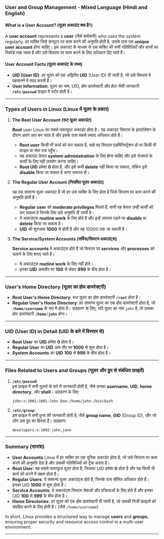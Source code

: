 ### **User and Group Management - Mixed Language (Hindi and English)**

#### **What is a User Account? (यूज़र अकाउंट क्या है?)**

A **user account** represents a **user** (जैसे कर्मचारी) who uses the system regularly. हर व्यक्ति जिसे कंप्यूटर पर काम करने की अनुमति होती है, उसके पास एक **unique user account** होना चाहिए। इस अकाउंट के माध्यम से उस व्यक्ति की सभी गतिविधियाँ और कामों का रिकॉर्ड रखा जाता है और उसे सिस्टम पर काम करने के लिए अधिकार दिए जाते हैं।

#### **User Account Facts (यूज़र अकाउंट के तथ्य)**

- **UID (User ID)**: हर यूज़र को एक अद्वितीय **UID** (User ID) दी जाती है, जो उसे सिस्टम में पहचानने में मदद करती है।
- **User Information**: यूज़र का नाम, UID, होम डायरेक्टरी और शेल जैसी जानकारी **`/etc/passwd`** फ़ाइल में स्टोर होती है।

---

### **Types of Users in Linux (Linux में यूज़र के प्रकार)**

1. **The Root User Account (रूट यूज़र अकाउंट)**

   **Root** user Linux का सबसे पावरफुल अकाउंट होता है। यह अकाउंट सिस्टम के इंस्टॉलेशन के दौरान अपने आप बन जाता है और इसके पास सबसे ज़्यादा अधिकार होते हैं।
   - **Root user** किसी भी कार्य को कर सकता है, चाहे वह सिस्टम एडमिनिस्ट्रेशन हो या किसी भी फ़ाइल या सेवा तक पहुँच।
   - यह अकाउंट केवल **system administration** के लिए होना चाहिए और इसे रोज़मर्रा के कार्यों के लिए नहीं उपयोग करना चाहिए।
   - **Root UID** हमेशा **0** होता है, और इसे कभी **delete** नहीं किया जा सकता, लेकिन इसे **disable** किया जा सकता है अगर जरूरत हो।

2. **The Regular User Account (नियमित यूज़र अकाउंट)**

   यह एक सामान्य यूज़र अकाउंट है जो हर उस व्यक्ति के लिए होता है जिसे सिस्टम पर काम करने की अनुमति होती है।  
   - **Regular user** को **moderate privileges** मिलते हैं, यानी वह केवल उन्हीं कार्यों को कर सकता है जिनके लिए उसे अनुमति दी जाती है।
   - ये अकाउंट्स **routine work** के लिए होते हैं और इन्हें ज़रूरत पड़ने पर **disable** या **delete** किया जा सकता है।
   - **UID** की शुरुआत **1000** से होती है और यह 10000 तक जा सकती है।

3. **The Service/System Accounts (सर्विस/सिस्टम अकाउंट्स)**

   **Service accounts** वे अकाउंट्स होते हैं जो सिस्टम पर **services** और **processes** को चलाने के लिए बनाए जाते हैं।  
   - ये अकाउंट्स **routine work** के लिए नहीं होते। 
   - इनका **UID** आमतौर पर **100** से लेकर **999** के बीच होता है। 

---

### **User's Home Directory (यूज़र का होम डायरेक्टरी)**

- **Root User's Home Directory**: रूट यूज़र का होम डायरेक्टरी **`/root`** होता है।
- **Regular User's Home Directory**: हर सामान्य यूज़र का एक होम डायरेक्टरी होता है, जो **`/home/username`** के रूप में होता है। उदाहरण के लिए, यदि यूज़र का नाम `john` है, तो उसका होम डायरेक्टरी **`/home/john`** होगा।

---

### **UID (User ID) in Detail (UID के बारे में विस्तार से)**

- **Root User** का **UID** हमेशा **0** होता है।
- **Regular User** का **UID** आम तौर पर **1000** से शुरू होता है।
- **System Accounts** का **UID** **100** से **999** के बीच होता है।

---

### **Files Related to Users and Groups (यूज़र और ग्रुप से संबंधित फ़ाइलें)**

1. **`/etc/passwd`**:  
   इस फ़ाइल में सभी यूज़र्स के बारे में जानकारी होती है, जैसे उनका **username**, **UID**, **home directory**, और **shell**। उदाहरण के लिए:
   ```
   john:x:1001:1001:John Doe:/home/john:/bin/bash
   ```
   
2. **`/etc/group`**:  
   इस फ़ाइल में सभी ग्रुप्स की जानकारी होती है, जैसे **group name**, **GID** (Group ID), और जो लोग उस ग्रुप का हिस्सा हैं। उदाहरण:
   ```
   developers:x:1002:john,jane
   ```

---

### **Summary (सारांश)**

- **User Accounts** Linux में हर व्यक्ति का एक यूनिक अकाउंट होता है, जो उसे सिस्टम पर काम करने की अनुमति देता है और उसकी गतिविधियों को ट्रैक करता है।
- **Root User**: यह सबसे पावरफुल यूज़र होता है, जिसका UID हमेशा **0** होता है और यह किसी भी कार्य को करने में सक्षम होता है।
- **Regular Users**: ये सामान्य यूज़र अकाउंट्स होते हैं, जिनके पास सीमित अधिकार होते हैं। इनका UID **1000** से शुरू होता है।
- **Service Accounts**: ये अकाउंट्स सिस्टम सेवाओं और प्रक्रियाओं के लिए होते हैं और इनका UID **100** से **999** के बीच होता है।
- **Home Directories**: हर यूज़र को एक होम डायरेक्टरी दी जाती है, जो उसकी निजी फ़ाइलों को संग्रहित करने के लिए होती है। (जैसे `/home/username`)

In short, Linux provides a structured way to manage **users** and **groups**, ensuring proper security and resource access control in a multi-user environment.

---
